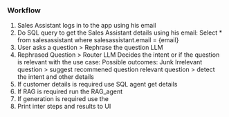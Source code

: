 

### Workflow

1. Sales Assistant logs in to the app using his email
2. Do SQL query to get the Sales Assistant details using his email: Select * from salesassistant where salesassistant.email = {email}
3. User asks a question > Rephrase the question LLM
4. Rephrased Question > Router LLM
Decides the intent or if the question is relevant with the use case:
Possible outcomes:
Junk
Irrelevant question > suggest recommened question
relevant question > detect the intent and other details
5. If customer details is required use SQL agent get details
6. If RAG is required run the RAG_agent
7. If generation is required use the 
8. Print inter steps and results to UI